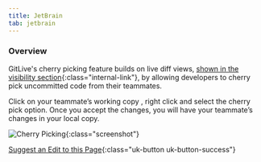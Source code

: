 ```yaml
---
title: JetBrain
tab: jetbrain
---
```


### Overview

GitLive's cherry picking feature builds on live diff views, [shown in the visibility section](/docs/visibility){:class="internal-link"}, by allowing developers to cherry pick uncommitted code from their teammates.

Click on your teammate’s working copy , right click and select the cherry pick option. Once you accept the changes, you will have your teammate’s changes in your local copy.


![Cherry Picking](/uploads/jetbrains-cherry-picking.gif "Cherry Picking"){:class="screenshot"}


[Suggest an Edit to this Page](https://github.com/GitLiveApp/GitLive/edit/master/_sections/cherry-picking-jetbrains.md){:class="uk-button uk-button-success"}
